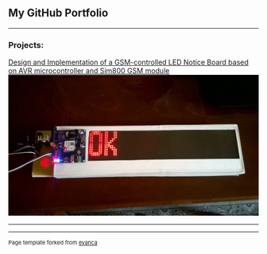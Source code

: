 ## My GitHub Portfolio

---

### Projects:

[Design and Implementation of a GSM-controlled LED Notice Board based on AVR microcontroller and Sim800 GSM module](http://github.com/mehdibolourian/gsm-notice-board)
<img src="images/image1.jpg?raw=true"/>

---




---
<p style="font-size:11px">Page template forked from <a href="https://github.com/evanca/quick-portfolio">evanca</a></p>
<!-- Remove above link if you don't want to attibute -->
